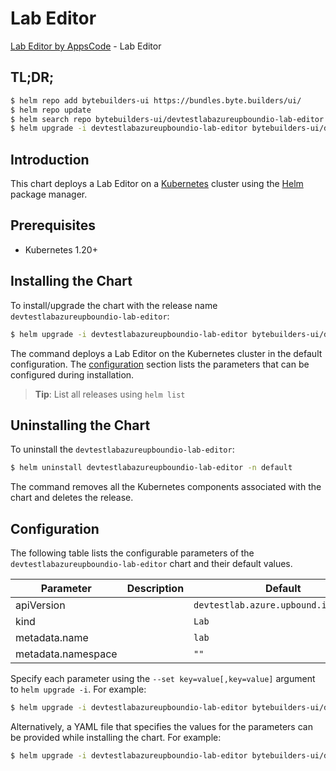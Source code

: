 # Lab Editor

[Lab Editor by AppsCode](https://byte.builders) - Lab Editor

## TL;DR;

```bash
$ helm repo add bytebuilders-ui https://bundles.byte.builders/ui/
$ helm repo update
$ helm search repo bytebuilders-ui/devtestlabazureupboundio-lab-editor --version=v0.4.18
$ helm upgrade -i devtestlabazureupboundio-lab-editor bytebuilders-ui/devtestlabazureupboundio-lab-editor -n default --create-namespace --version=v0.4.18
```

## Introduction

This chart deploys a Lab Editor on a [Kubernetes](http://kubernetes.io) cluster using the [Helm](https://helm.sh) package manager.

## Prerequisites

- Kubernetes 1.20+

## Installing the Chart

To install/upgrade the chart with the release name `devtestlabazureupboundio-lab-editor`:

```bash
$ helm upgrade -i devtestlabazureupboundio-lab-editor bytebuilders-ui/devtestlabazureupboundio-lab-editor -n default --create-namespace --version=v0.4.18
```

The command deploys a Lab Editor on the Kubernetes cluster in the default configuration. The [configuration](#configuration) section lists the parameters that can be configured during installation.

> **Tip**: List all releases using `helm list`

## Uninstalling the Chart

To uninstall the `devtestlabazureupboundio-lab-editor`:

```bash
$ helm uninstall devtestlabazureupboundio-lab-editor -n default
```

The command removes all the Kubernetes components associated with the chart and deletes the release.

## Configuration

The following table lists the configurable parameters of the `devtestlabazureupboundio-lab-editor` chart and their default values.

|     Parameter      | Description |                     Default                      |
|--------------------|-------------|--------------------------------------------------|
| apiVersion         |             | <code>devtestlab.azure.upbound.io/v1beta1</code> |
| kind               |             | <code>Lab</code>                                 |
| metadata.name      |             | <code>lab</code>                                 |
| metadata.namespace |             | <code>""</code>                                  |


Specify each parameter using the `--set key=value[,key=value]` argument to `helm upgrade -i`. For example:

```bash
$ helm upgrade -i devtestlabazureupboundio-lab-editor bytebuilders-ui/devtestlabazureupboundio-lab-editor -n default --create-namespace --version=v0.4.18 --set apiVersion=devtestlab.azure.upbound.io/v1beta1
```

Alternatively, a YAML file that specifies the values for the parameters can be provided while
installing the chart. For example:

```bash
$ helm upgrade -i devtestlabazureupboundio-lab-editor bytebuilders-ui/devtestlabazureupboundio-lab-editor -n default --create-namespace --version=v0.4.18 --values values.yaml
```
